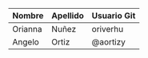 | Nombre | Apellido | Usuario Git |
| ------ | -------- | ----------- |
| Orianna| Nuñez    | oriverhu    | 
| Angelo | Ortiz | @aortizy|